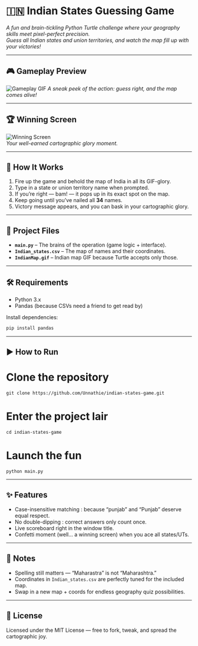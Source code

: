 # 🇮🇳 Indian States Guessing Game  

*A fun and brain-tickling Python Turtle challenge where your geography skills meet pixel-perfect precision.*  
*Guess all Indian states and union territories, and watch the map fill up with your victories!*  

---

## 🎮 Gameplay Preview  
![Gameplay GIF](https://github.com/user-attachments/assets/4f480231-8e92-4fe3-adf9-cb9e52167b57)
*A sneak peek of the action: guess right, and the map comes alive!*  

---

## 🏆 Winning Screen  
![Winning Screen](https://github.com/user-attachments/assets/57572840-b40a-4035-9d87-dcfe679c04df)  
*Your well-earned cartographic glory moment.*  

---

## 📖 How It Works  
1. Fire up the game and behold the map of India in all its GIF-glory.  
2. Type in a state or union territory name when prompted.  
3. If you’re right — bam! — it pops up in its exact spot on the map.  
4. Keep going until you’ve nailed all **34** names.  
5. Victory message appears, and you can bask in your cartographic glory.  

---

## 📂 Project Files  
- **`main.py`** – The brains of the operation (game logic + interface).  
- **`Indian_states.csv`** – The map of names and their coordinates.  
- **`IndianMap.gif`** – Indian map GIF because Turtle accepts only those.  

---

## 🛠️ Requirements  
- Python 3.x  
- Pandas (because CSVs need a friend to get read by)  

Install dependencies:  
```bash
pip install pandas
```
---

## ▶️ How to Run  
# Clone the repository  
```
git clone https://github.com/Unnathie/indian-states-game.git  
```
# Enter the project lair  
```
cd indian-states-game  
```
# Launch the fun  
```
python main.py
```

---

## ✨ Features  
- Case-insensitive matching : because “punjab” and “Punjab” deserve equal respect.  
- No double-dipping : correct answers only count once.  
- Live scoreboard right in the window title.  
- Confetti moment (well… a winning screen) when you ace all states/UTs.  

---

## 📌 Notes  
- Spelling still matters — “Maharastra” is not “Maharashtra.”  
- Coordinates in `Indian_states.csv` are perfectly tuned for the included map.  
- Swap in a new map + coords for endless geography quiz possibilities.  

---

## 📜 License  
Licensed under the MIT License — free to fork, tweak, and spread the cartographic joy.  
